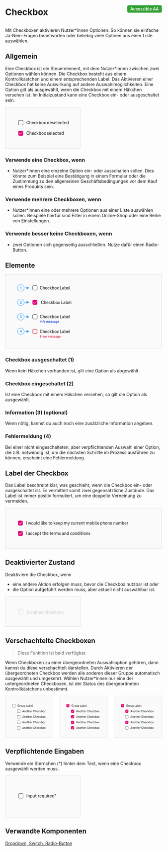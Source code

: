 <div style="display: inline-flex; align-items: center; justify-content: space-between; width: 100%;">
    <h1>Checkbox</h1>
    <img src="assets/aa.png" alt="Accessible AA" />
</div>

Mit Checkboxen aktivieren Nutzer\*innen Optionen. So können sie einfache Ja-Nein-Fragen beantworten oder beliebig viele Optinen aus einer Liste auswählen.

## Allgemein

Eine Checkbox ist ein Steuerelement, mit dem Nutzer\*innen zwischen zwei Optionen wählen können. Die Checkbox besteht aus einem Kontrollkästchen und einem entsprechenden Label. Das Aktivieren einer Checkbox hat keine Auswirkung auf andere Auswahlmöglichkeiten. Eine Option gilt als ausgewählt, wenn die Checkbox mit einem Häkchen versehen ist. Im Initialzustand kann eine Checkbox ein- oder ausgeschaltet sein.

![Image Name](./img/checkbox.png)

### Verwende eine Checkbox, wenn

- Nutzer\*innen eine einzelne Option ein- oder ausschalten sollen. Dies könnte zum Beispiel eine Bestätigung in einem Formular oder die Zustimmung zu den allgemeinen Geschäftsbedingungen vor dem Kauf eines Produkts sein.

### Verwende mehrere Checkboxen, wenn

- Nutzer\*innen eine oder mehrere Optionen aus einer Liste auswählen sollen. Beispiele hierfür sind Filter in einem Online-Shop oder eine Reihe von Einstellungen.

### Verwende besser keine Checkboxen, wenn

- zwei Optionen sich gegenseitig ausschließen. Nutze dafür einen Radio-Button.

## Elemente

![Image Name](./img/checkbox-elements.png)

### Checkbox ausgeschaltet (1)

Wenn kein Häkchen vorhanden ist, gilt eine Option als abgewählt.

### Checkbox eingeschaltet (2)

Ist eine Checkbox mit einem Häkchen versehen, so gilt die Option als ausgewählt.

### Information (3) (optional)

Wenn nötig, kannst du auch noch eine zusätzliche Information angeben.

### Fehlermeldung (4)

Bei einer nicht eingeschalteten, aber verpflichtenden Auswahl einer Option, die z.B. notwendig ist, um die nächsten Schritte im Prozess ausführen zu können, erscheint eine Fehlermeldung.

## Label der Checkbox

Das Label beschreibt klar, was geschieht, wenn die Checkbox ein- oder ausgeschaltet ist. Es vermittelt somit zwei gegensätzliche Zustände. Das Label ist immer positiv formuliert, um eine doppelte Verneinung zu vermeiden.

![Image Name](./img/checkbox_label.png)

## Deaktivierter Zustand

Deaktiviere die Checkbox, wenn

- eine andere Aktion erfolgen muss, bevor die Checkbox nutzbar ist oder
- die Option aufgeführt werden muss, aber aktuell nicht auswählbar ist.

![Image Name](./img/checkbox_disabled.png)

## Verschachtelte Checkboxen

> Diese Funktion ist bald verfügbar.

Wenn Checkboxen zu einer übergeordneten Auswahloption gehören, dann kannst du diese verschachtelt darstellen. Durch Aktivieren der übergeordneten Checkbox werden alle anderen dieser Gruppe automatisch ausgewählt und umgekehrt. Wählen Nutzer\*innen nur eine der untergeordneten Checkboxen, ist der Status des übergeordneten Kontrollkästchens unbestimmt.

![Image Name](./img/checkbox_nesting.png)

## Verpflichtende Eingaben

Verwende ein Sternchen (\*) hinter dem Text, wenn eine Checkbox ausgewählt werden muss.

![Image Name](./img/checkbox_required_input.png)

## Verwandte Komponenten

<a href="?path=/usage/components-dropdown--standard">Dropdown, </a>
<a href="?path=/usage/components-switch--standard">Switch, </a>
<a href="?path=/usage/components-radio-button--standard">Radio-Button</a>
